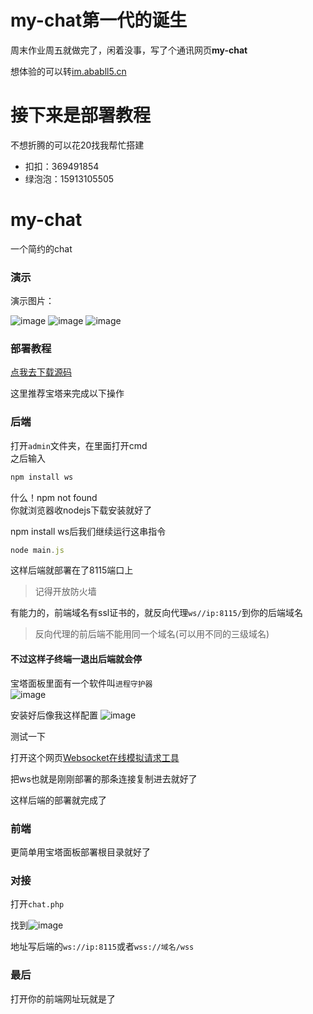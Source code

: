 # my-chat第一代的诞生

周末作业周五就做完了，闲着没事，写了个通讯网页**my-chat**

想体验的可以转[im.ababll5.cn](https://im.ababll5.cn/)


# 接下来是部署教程

不想折腾的可以花20找我帮忙搭建
- 扣扣：369491854
- 绿泡泡：15913105505

# my-chat
一个简约的chat

### 演示

演示图片：



![image](https://github.com/user-attachments/assets/65ec8c7f-b424-49d6-9c64-30cfca38eb7a)
![image](https://github.com/user-attachments/assets/23d494ae-0698-4efc-accf-6fe171bdf20b)
![image](https://github.com/user-attachments/assets/246b294c-194a-4490-ba4f-0c69d35fa696)

### 部署教程

[点我去下载源码](https://github.com/ababll5/my-chat/main)    


这里推荐宝塔来完成以下操作

### 后端

打开`admin`文件夹，在里面打开cmd  
之后输入  
```js  
npm install ws  
```
什么！npm not found  
你就浏览器收nodejs下载安装就好了  

npm install ws后我们继续运行这串指令  
```js  
node main.js  
```  
这样后端就部署在了8115端口上  
> 记得开放防火墙  

有能力的，前端域名有ssl证书的，就反向代理`ws//ip:8115/`到你的后端域名  
> 反向代理的前后端不能用同一个域名(可以用不同的三级域名)

#### 不过这样子终端一退出后端就会停
宝塔面板里面有一个软件叫`进程守护器`  
![image](https://github.com/user-attachments/assets/f7e7d6ab-da1b-4481-bf0b-617be5c4f1ba)

安装好后像我这样配置
![image](https://github.com/user-attachments/assets/66d2d7a0-3434-4bb1-9609-dcd11a5cfb5b)


测试一下  

打开这个网页[Websocket在线模拟请求工具](http://www.yunjson.com/websocket/)  

把ws也就是刚刚部署的那条连接复制进去就好了  


这样后端的部署就完成了    

### 前端

更简单用宝塔面板部署根目录就好了  


### 对接

打开`chat.php`    


找到![image](https://github.com/user-attachments/assets/85cdc701-8c70-41c8-b141-2208af65f41e)  


地址写后端的`ws://ip:8115`或者`wss://域名/wss`  

### 最后

打开你的前端网址玩就是了





